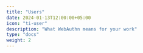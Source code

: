```yaml
---
title: "Users"
date: 2024-01-13T12:00:00+05:00
icon: "ti-user"
description: "What WebAuthn means for your work"
type: "docs"
weight: 2
---
```

